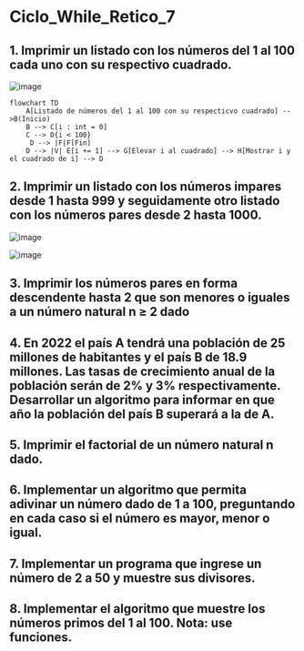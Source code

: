 # Ciclo_While_Retico_7
## 1. Imprimir un listado con los números del 1 al 100 cada uno con su respectivo cuadrado.

![image](https://github.com/Cate1911/Ciclo_While_Retico_7/assets/141857246/cc2464fe-4b48-48ff-9fc2-986f2a06aee5)

```mermaid
flowchart TD
    A[Listado de números del 1 al 100 con su respecticvo cuadrado] -->B(Inicio)
    B --> C[i : int = 0]
    C --> D{i < 100}
     D --> |F|F[Fin]
    D --> |V| E[i += 1] --> G[Elevar i al cuadrado] --> H[Mostrar i y el cuadrado de i] --> D
```

## 2. Imprimir un listado con los números impares desde 1 hasta 999 y seguidamente otro listado con los números pares desde 2 hasta 1000.

![image](https://github.com/Cate1911/Ciclo_While_Retico_7/assets/141857246/6112b3d9-368d-43b2-b790-7adaa1d90394)

![image](https://github.com/Cate1911/Ciclo_While_Retico_7/assets/141857246/9bd0de0e-35d8-4427-a528-d26752865903)

## 3. Imprimir los números pares en forma descendente hasta 2 que son menores o iguales a un número natural n ≥ 2 dado
## 4. En 2022 el país A tendrá una población de 25 millones de habitantes y el país B de 18.9 millones. Las tasas de crecimiento anual de la población serán de 2% y 3% respectivamente. Desarrollar un algoritmo para informar en que año la población del país B superará a la de A.
## 5. Imprimir el factorial de un número natural n dado.
## 6. Implementar un algoritmo que permita adivinar un número dado de 1 a 100, preguntando en cada caso si el número es mayor, menor o igual.
## 7. Implementar un programa que ingrese un número de 2 a 50 y muestre sus divisores.
## 8. Implementar el algoritmo que muestre los números primos del 1 al 100. Nota: use funciones.
